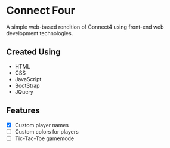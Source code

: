 # Connect Four

A simple web-based rendition of Connect4 using front-end web development technologies.

## Created Using
* HTML
* CSS
* JavaScript
* BootStrap
* JQuery

## Features
- [x] Custom player names
- [ ] Custom colors for players
- [ ] Tic-Tac-Toe gamemode
